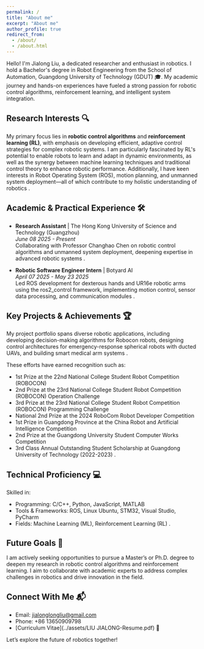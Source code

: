 ```yaml
---
permalink: /
title: "About me"
excerpt: "About me"
author_profile: true
redirect_from: 
  - /about/
  - /about.html
---
```

Hello! I'm Jialong Liu, a dedicated researcher and enthusiast in robotics. I hold a Bachelor's degree in Robot Engineering from the School of Automation, Guangdong University of Technology (GDUT) 🎓. My academic journey and hands-on experiences have fueled a strong passion for robotic control algorithms, reinforcement learning, and intelligent system integration.

## Research Interests 🔍
My primary focus lies in **robotic control algorithms** and **reinforcement learning (RL)**, with emphasis on developing efficient, adaptive control strategies for complex robotic systems. I am particularly fascinated by RL's potential to enable robots to learn and adapt in dynamic environments, as well as the synergy between machine learning techniques and traditional control theory to enhance robotic performance. Additionally, I have keen interests in Robot Operating System (ROS), motion planning, and unmanned system deployment—all of which contribute to my holistic understanding of robotics .

## Academic & Practical Experience 🛠️
- **Research Assistant** | The Hong Kong University of Science and Technology (Guangzhou)  
  *June 08 2025 - Present*  
  Collaborating with Professor Changhao Chen on robotic control algorithms and unmanned system deployment, deepening expertise in advanced robotic systems .

- **Robotic Software Engineer Intern** | Botyard AI  
  *April 07 2025 - May 23 2025*  
  Led ROS development for dexterous hands and UR16e robotic arms using the ros2_control framework, implementing motion control, sensor data processing, and communication modules .

## Key Projects & Achievements 🏆
My project portfolio spans diverse robotic applications, including developing decision-making algorithms for Robocon robots, designing control architectures for emergency-response spherical robots with ducted UAVs, and building smart medical arm systems .  

These efforts have earned recognition such as:  
- 1st Prize at the 22nd National College Student Robot Competition (ROBOCON)   
- 2nd Prize at the 23rd National College Student Robot Competition (ROBOCON) Operation Challenge   
- 3rd Prize at the 23rd National College Student Robot Competition (ROBOCON) Programming Challenge   
- National 2nd Prize at the 2024 RoboCom Robot Developer Competition   
- 1st Prize in Guangdong Province at the China Robot and Artificial Intelligence Competition   
- 2nd Prize at the Guangdong University Student Computer Works Competition   
- 3rd Class Annual Outstanding Student Scholarship at Guangdong University of Technology (2022-2023) .

## Technical Proficiency 💻
Skilled in:  
- Programming: C/C++, Python, JavaScript, MATLAB  
- Tools & Frameworks: ROS, Linux Ubuntu, STM32, Visual Studio, PyCharm  
- Fields: Machine Learning (ML), Reinforcement Learning (RL) .

## Future Goals 🚀
I am actively seeking opportunities to pursue a Master’s or Ph.D. degree to deepen my research in robotic control algorithms and reinforcement learning. I aim to collaborate with academic experts to address complex challenges in robotics and drive innovation in the field.

## Connect With Me 📬
- Email: jialonglongliu@gmail.com  
- Phone: +86 13650909798  
- [Curriculum Vitae](../assets/LIU JIALONG-Resume.pdf) 📄  

Let’s explore the future of robotics together!
